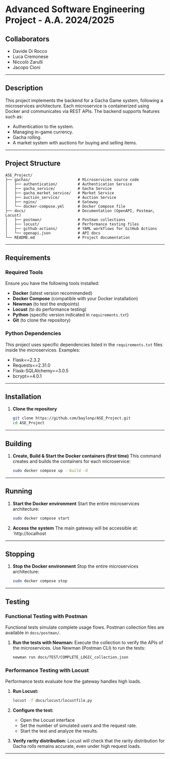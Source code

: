 
# **Advanced Software Engineering Project - A.A. 2024/2025**

## **Collaborators**
- Davide Di Rocco  
- Luca Cremonese
- Niccolò Zarulli
- Jacopo Cioni

---

## **Description**
This project implements the backend for a Gacha Game system, following a microservices architecture. Each microservice is containerized using Docker and communicates via REST APIs. The backend supports features such as:
- Authentication to the system.
- Managing in-game currency.
- Gacha rolling.
- A market system with auctions for buying and selling items.

---

## **Project Structure**

```
ASE_Project/
├── gachas/                     # Microservices source code
│   ├── authentication/         # Authentication Service
│   ├── gacha_service/          # Gacha Service
│   ├── gacha_market_service/   # Market Service
│   ├── auction_service/        # Auction Service
│   ├── nginx/                  # Gateway
│   └── docker-compose.yml      # Docker Compose file 
├── docs/                       # Documentation (OpenAPI, Postman, Locust)
│   ├── postman/                # Postman collections
│   ├── locust/                 # Performance testing files
│   ├── github-actions/         # YAML workflows for GitHub Actions
│   └── openapi.json            # API docs
└── README.md                   # Project documentation
```

---

## **Requirements**
### **Required Tools**
Ensure you have the following tools installed:
- **Docker** (latest version recommended)
- **Docker Compose** (compatible with your Docker installation)
- **Newman** (to test the endpoints)
- **Locust** (to do performance testing)
- **Python** (specific version indicated in `requirements.txt`)
- **Git** (to clone the repository)

### **Python Dependencies**
This project uses specific dependencies listed in the `requirements.txt` files inside the microservices. Examples:
- Flask==2.3.2
- Requests==2.31.0
- Flask-SQLAlchemy==3.0.5
- bcrypt==4.0.1

---

## **Installation**

1. **Clone the repository**
   ```bash
   git clone https://github.com/baylonp/ASE_Project.git
   cd ASE_Project
   ```

---

## **Building**

1. **Create, Build & Start the Docker containers (first time)**
   This command creates and builds the containers for each microservice:
   ```bash
   sudo docker compose up --build -d
   ```

---

## **Running**

1. **Start the Docker environment**
   Start the entire microservices architecture:
   ```bash
   sudo docker compose start
   ```

2. **Access the system**
   The main gateway will be accessible at:  
   `http://localhost  

---

## **Stopping**

1. **Stop the Docker environment**
   Stop the entire microservices architecture:
   ```bash
   sudo docker compose stop
   ```

---

## **Testing**

### **Functional Testing with Postman**
Functional tests simulate complete usage flows. Postman collection files are available in `docs/postman/`.

1. **Run the tests with Newman:**
   Execute the collection to verify the APIs of the microservices. Use Newman (Postman CLI) to run the tests:
   ```bash
   newman run docs/TEST/COMPLETE_LOGIC_collection.json
   ```

### **Performance Testing with Locust**
Performance tests evaluate how the gateway handles high loads.

1. **Run Locust:**
   ```bash
   locust -f docs/locust/locustfile.py
   ```

2. **Configure the test:**
   - Open the Locust interface
   - Set the number of simulated users and the request rate.
   - Start the test and analyze the results.

3. **Verify rarity distribution:**
   Locust will check that the rarity distribution for Gacha rolls remains accurate, even under high request loads.

---

